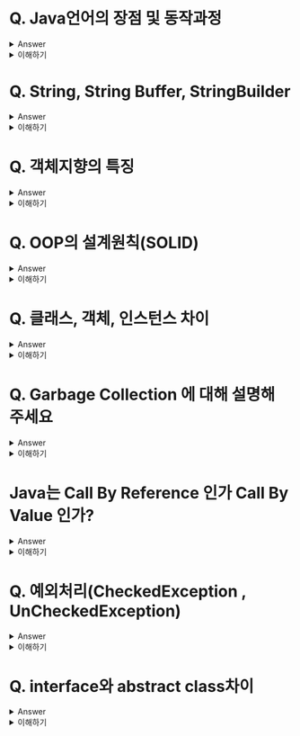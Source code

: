 # Q. Java언어의 장점 및 동작과정
<details>
	<summary>Answer</summary>

### 장점

* JVM위에서 실행되기 때문에 OS에 독립적이다.
* GC(Garbage Collector)가 존재하기 때문에, 메모리 관리를 직접하지 않아도 된다.

### 동작과정

1. Java Application은 클래스 로더에 의해 JVM 내의 Runtime Data Area에 적재된다.
2. 이 후, Excution Engine에 의해 명령어 단위로 실행된다.

![helloworld-1230-1](https://user-images.githubusercontent.com/26343023/154325128-254b9636-2ef5-47d2-ae94-3500d125f76b.png)

</details>

<details>
	<summary>이해하기</summary>

## Reference
* [NAVER D2](https://d2.naver.com/helloworld/1230)
* [JAVA JVM 동작원리 및 기본개념](https://steady-snail.tistory.com/67)
* [#자바가상머신, JVM(Java Virtual Machine)이란 무엇인가?](https://asfirstalways.tistory.com/158)  
* [How JVM Works - JVM Architecture? - GeeksforGeeks](https://www.geeksforgeeks.org/jvm-works-jvm-architecture/)
* [class loader image 출처](https://m.blog.daum.net/sincere520/50)


## 내용

* 자바 바이트코드는 `JRE위에서 동작` 한다.
* JVM은 JRE의 요소 중 하나로써 자바 어플리케이션을 `클래스 로더`를 통해 읽어 들여 자바 API와 함께 실행하는 역할을 수행.
![jre](https://user-images.githubusercontent.com/26343023/154325177-a391975f-de96-4799-8443-b7752075d81b.png)

### 1. 클래스 로더

* 클래스 로더는 컴파일 타임이 아니라, 런타임 중 클래스를 처음 참조할 때 해당 클래스를 로드 & 링크한다.
	* 클래스 로더는 로딩 -> 링킹 -> 초기화의 과정을 거친다.
		* 링킹은 올바른 코드인지 확인해서(검증), 필요한 메모리를 할당하고(준비), 상수 풀의 모든 심볼릭 레퍼런스를 다이렉트 레퍼런스로 변경한다. (분석)
		* 마지막으로 클래스 변수의 값을 초기화 한다.
			* 즉, static initializer를 수행 및 필드의 값을 초기화 한다.

![image](https://user-images.githubusercontent.com/26343023/154325867-3ec6616d-379d-4f52-a54a-fc19ef7fe6c5.png)
  
### 2. 런타임 데이터 영역
* Runtime Data Area는 운영체제가 JVM에게 할당받는 메모리 영역
	* 메모리 공간을 6개의 영역으로 나누어서 사용한다.

![helloworld-1230-4](https://user-images.githubusercontent.com/26343023/154325214-ef89e5bd-95a1-43dd-a556-898d73547494.png)
  
#### PC Register

* 현재 수행 중인 JVM 명령의 주소를 가지고 있다.

#### JVM Stack
* 스택 프레임(Stack Frame)구조체를 저장하게 된다.
* 메서드가 수행별로 스택프레임이 생성되고, 메서드 종료시 반환된다.
* 각 스택 프레임에는 지역 변수,  파라미터 값, 메서드가 속한 클래스의 런타임 상수 풀에 대한 레퍼런스 값 등을 쌓게된다.
* 컴파일 타임에 결정되기 때문에, 스택 프레임의 크기도 메서드에 따라 크기가 고정된다.

#### Native Method Stack
* 이 메모리 공간은 자바 이외의 코드를 위한 공간이다.
* JNI(Java Native Interface)를 통해 호출하는 C/C++ 등의 코드를 수행하기 위한 스택.

> 위 3개의 메모리 영역은, 쓰레드 단위로 생성이 된다.
> 즉 쓰레드 별로 독립적인 메모리 공간을 가지고 프로그램이 처리된다.
> 
> 반면에, 아직 설명하지 않은 Heap과 Method Area는 모든 쓰레드에서 공유할 수 있다.
> 따라서 멀티쓰레드 환경에서 동시성에 대한 문제가 발생할 수 있다.

#### Heap
* 인스턴스나 객체를 저장하는 공간이다.
* 쉽게 new 연산자로 생성 된 인스턴스는 동적으로 Heap메모리에 할당된다.
* Heap 영역은, GC의 대상이되는 공간으로써, JVM 성능에 가장 많은 영향을 끼치게되는 공간이다.

#### Method Area
* 메서드 영역은 모든 스레드가 공유하는 영역으로 JVM이 시작될 때 생성된다.
* JVM이 읽어 들인 모든 바이트코드를 보관한다.

#### Runtime Constant Pool
* 메서드 영역에 포함 된 공간이다. 
* JVM동작에 가장 핵심적인 역할을 수행하는 곳이다.
* 각 클래스와 인터페이스의 상수뿐 아니라, 메서드와 필드에 대한 모든 레퍼런스까지 담고 있는 테이블이다.
* 어떤 메서드나 필드를 참조할 때 JVM은 Runtime Constant Pool을 통해 실제 메모리상 주소를 찾아서 참조한다.

### 3. 실행 엔진(Execution Engine)
클래스 로더를 통해 JVM의 런타임 데이터 영역에 배치된 바이트코드는 실행 엔진에 의해 실행된다.

* 실행 엔진은 바이트코드를 명령어 단위로 읽어서 실행한다.
	* CPU가 기계 명령어를 하나씩 실행하는 것과 비슷한다.
* 실행 엔진은 바이트코드를 기계가 수행할 수 있는 코드로 명령어 단위로 해석하면서 실행하게 된다.
	* 이를 인터프리터 방식이라 한다.
* 인터 프리터 방식은 [해석 -> 실행]의 과정을 거치기 때문에, 전체적인 실행시간이 느리다는 단점을 가지고 있다.
* 이러한 단점을 보완하고자, JVM은 내부적으로 해당 메서드가 얼마나 자주 수행되는지 체크하고, 일정 수준을 넘어가면 전체를 컴파일하여 네이티브 코드로 변경해서, 변경된 코드를 캐시를 통해 빠르게 수행할 수 있도록 한다.
	* 이러한 실행방식은 JIT(Just-In-Time)컴파일러를 사용한다.

</details>


# Q. String, String Buffer, StringBuilder
<details>
	<summary>Answer</summary>

String은 불변 객체이며, String Buffer는 멀티 스레드 환경에서 thread-safe하게 사용할 수 있는 특징을 가지며, String Builder는 단일 스레드 환경에서 가장 좋은 성능으로 처리될 수 있다는 특징을 가지고 있습니다.

</details>

<details>
	<summary>이해하기</summary>

## Reference

  
## 내용

### 불변 객체
* 불변객체란, 생성 후 상태를 바꿀 수 없는 객체를 의미.

#### 장점
* 객체를 Thread-Safe하게 사용할 수 있다.

#### 단점
* 메모리 공간을 많이 사용하게 된다. 문자열의 변경은, 새로운 문자열의 할당을 의미한다.


### Thread-Safe
* 멀티 스레드 환경에서, 동시에 하나의 자원을 다룰 때 순서를 제어하여 데이터의 무결성을 보장할 수 있도록 해주는 것.
* 세마포어나 뮤텍스와 같은 도구를 사용하여 공유자원에 대한 접근을 동기화 한다.
* 따라서, 추가적인 연산이 수행된다.


</details>

# Q. 객체지향의 특징
<details>
	<summary>Answer</summary>

* 추상화
	* 인터페이스와 구현을 분리하여, 필수 속성만으로 객체를 묘사한다.

* 캡슐화
	* 캡슐화란 속성과 함수를 하나로 묶는 것.
	* 객체의 세부 내용이 외부에 드러나지 않아, 변경에 대한 파급효과가 적다.
	* 캡슐화를 통해 재사용성을 높일 수 있다.
	* 인터페이스가 단순해지고, 객체 간 결합도가 낮아진다.

* 다형성
	* 같은 요청에 대해 다양한 방법으로 응답할 수 있다는 것을 의미한다.
	* 오버로딩을 통해 같은 이름의 함수지만 다른 인자값을 받아 처리할 수 있다.
	* 오버라이딩을 통해 새롭게 정의된 기능이 수행되도록 할 수 있다.

* 상속
	* 상속을 통해 기존 클래스를 수정하지 않고, 확장하여 사용할 수 있다.
	* 클래스의 재사용성을 높여준다. 
 
* 정보 은닉
	* private
	* 다른 객체에 자신의 정보를 숨기고, 객체 자체에서만 사용할 수 있도록한다.
	* 정보은닉을 통해 불필요한 접근을 차단하여, Side Effect를 최소화 할 수 있다.
	* 유지보수와 소프트웨어 확장 시 오류를 최소화할 수 있다.

* 캡슐화 vs 은닉화 차이
	* 캡슐화는 속성과 함수를 묶는 것, 캡슐화를 통해 추상화 및 재사용에 대한 단위가 된다.
	* 정보은닉은 캡슐화를 통해 실현된다.
	* 은닉화는 캡슐의 내부와 외부를 구별짓는 장치가 된다.


</details>

<details>
	<summary>이해하기</summary>

## Reference
* [객체지향 프로그래밍(OOP)의 특징(4)과 설계 원칙(5) — 팽이돌리기](https://gre-eny.tistory.com/269)
* [캡슐화와 정보은닉](https://frontierdev.tistory.com/93)

  
## 내용

### 객체지향 이란 ?
* 컴퓨터 프로그램을 명령어의 목록으로 보는것이 아니라, 여러 개의 독립된 단위들의 모임으로 파악하고자 하는 것. 
* 각각의 객체는 메시징을 통해 커뮤니케이션할 수 있다.


</details>

# Q. OOP의 설계원칙(SOLID)

<details>
	<summary>Answer</summary>

### SRP: 단일 책임 원칙(single responsibility principle)
* 하나의 클래스는 하나의 책임만 가지도록 한다.
* 책임이라는 것은 모호한 개념이다. 중요한 기준은 변경이다.
* 변경이 있을 때 파급 효과가 적다면 단일 책임 원칙을 잘 따른 것.


### OCP: 개방-폐쇄 원칙 (Open/closed principle) 
* 가장 중요
* 확장에는 열려있지만, 변경에는 닫혀있어야 한다.
* 다형성을 활용해 지킬 수 있다.
* 즉, interface를 통해 무한한 확장을 할 수 있지만, 기존 코드는 변경하지 않도록 할 수 있다.

### LSP: 리스코프 치환 원칙 (Liskov substitution principle) 
* 프로그램의 객체는 정확성을 깨뜨리지 않으면서 하위 타입의 인스턴스로 바꿀수 있어야 한다.
* interface를 구현한 클래스에서는, 반드시 모든 메서드를 오버라이딩 해야한다. 이를 통해 신뢰성을 높일 수 있다.
* 또한, 만약 go라는 메서드에서 후진을 하도록 구현하면 안된다. 즉, 올바르게 구현해야 한다. 
	* go메서드에서 후진(back)의 기능을 구현했다면 LSP 위반이다.
	* 느리더라도 앞으로 가야한다.

### ISP: 인터페이스 분리 원칙 (Interface segregation principle) 
* 범용 인터페이스하나보다, 명확한 여러개의 인터페이스를 사용하도록 분리하는 것이 좋다.
* 인터페이스가 명확해지며, 대체 가능성이 높아진다.


### DIP: 의존관계 역전 원칙 (Dependency inversion principle)
* 추상화에 의존해야지, 구체화에 의존하면 안된다.
* 의존이란, 코드를 알고있다는 것. 클라이언트 코드가 interface만 바라보도록 한다.
* 역할에 의존해야지, 구현에 의존해서는 안된다 !

</details>

<details>
	<summary>이해하기</summary>

## Reference
* [스프링 핵심 원리 - 기본편 - 인프런 | 강의](https://www.inflearn.com/course/%EC%8A%A4%ED%94%84%EB%A7%81-%ED%95%B5%EC%8B%AC-%EC%9B%90%EB%A6%AC-%EA%B8%B0%EB%B3%B8%ED%8E%B8)
  
## 내용

* 저 정도로는 답변해야 하지 않을까 ?

</details>

# Q. 클래스, 객체, 인스턴스 차이

<details>
	<summary>Answer</summary>

* 클래스는 붕어빵 틀, 객체는 붕어빵, 인스턴스는 틀로 찍어낸 각각의 붕어빵.
* 클래스는 설계도, 틀을 의미한다.
* 객체는 소프트웨어 세계에 구현할 대상. `클래스의 인스턴스` 라고도 부른다.
	* 객체는 모든 인스턴스를 대표하는 포괄적 의미를 가진다.
* 인스턴스는 `실제 구현된 구체적 실체`이다.

</details>

<details>
	<summary>이해하기</summary>

## Reference
* [자바, Java 클래스(class), 객체(object), 인스턴스(instance) 차이](https://computer-science-student.tistory.com/319)
  

</details>

# Q. Garbage Collection 에 대해 설명해 주세요
<details>
	<summary>Answer</summary>

* Java에서 Garbage Collectior이란 동적 메모리 관리를 처리 해주는 하나의 쓰레드를 의미합니다.
* 따라서, GC이 동작할 때는 stop-the-world가 발생하고, 이는 나머지 작업들이 멈추게 되는 현상을 의미합니다.
* Garbage Collection은 지속적인 튜닝과 모니터링을 통해 해당 서비스에 가장 적합한 값을 찾는다면, 어플리케이션의 성능을 높일 수 있습니다.

</details>

<details>
	<summary>이해하기</summary>

## Reference
* [NAVER D2](https://d2.naver.com/helloworld/1329)
* [tech-refrigerator/Garbage Collection.md at master · GimunLee/tech-refrigerator · GitHub](https://github.com/GimunLee/tech-refrigerator/blob/master/Language/JAVA/Garbage%20Collection.md#garbage-collection)
  
## 내용

### Garbage Collection 의 처리 대상
	1. 객체가 Null일 때
	2. 블록이 종료었을 때, 블록안에서 생성된 객체
	3. 부모 객체가 Null일 때, 포함관계의 자식 객체

### Garbage Collection의 메모리 해제 과정

> Marking -> Normal Deletion -> Compacting의 과정을 거친다.

#### Marking
* 모든 오브젝트를 스캔해서, GC메모리가 사용되는지 확인한다.

#### Normal Deletion
* 참조되지 않는 객체를 제거하고, 메모리를 반환
* 반환되어 비어진 블록의 위치는 Allocator가 저장해 두었다가, 새로운 오브젝트가 선언되면 할당한다.

#### Compacting
* 성능 향상을 위해, 참조되지 않는 객체를 제거한 후, 남은 객체를 압축하여 메모리 공간을 확보한다.

### Generation Garbage Collection

> Mark & Compact 방식은 비효율 적이다.
> 프로그램은 대체로 처음에 많은 공간을 사용하고, 시간이 지날수록 적은 객체만 사용한다.

<img width="350" alt="java-gc-004" src="https://user-images.githubusercontent.com/26343023/154737452-2489a911-cff4-4ee4-97cd-117c92530fdb.png">

* 이러한 현상을 멋지게 `Weak Generational Hypothesis` 라고 한다.
* `Weak Generational Hypothesis` 는 새롭게 만든 객체는 금방 사용하지 않는 상태가되고, 오래살아남은 객체는 신규객체를 참조하는 경우가 매우 드물다는 가설이다.
* 이 가설에 기반해 자바는 Young영역과 Old영역으로 메모리를 분할하고, 신규 생성 객체는 Young, 오래 살아남은 객체는 Old에 구분하여 보관한다.
* Young영역에서의 GC발생을 MinorGC
* Old 영역에서의 GC 발생을 Major GC(혹은 Full GC)라고 한다.


> 핵심은, 메모리 공간을 나누어서 Marking의 범위를 최소화 하는 것 같다…

<img width="350" alt="java-gc-006" src="https://user-images.githubusercontent.com/26343023/154737464-7b258467-b4f4-48d0-9b42-1b730a386ee5.png">
	
* Eden Space가 차기전에는 GC가 발생하지 않는다.
* Eden Space가 가득차면 GC가 발생하고, 살아남은 객체는 S0으로 이동. 비 참조 객체는 clear !
* 이런식으로 공간을 나누고, 살아남는 객체는 S0, S1에 관리한다.
* Survivor Space에 오래살아남는 객체는 MinorGC가 발생할 때마다 Aged(나이를 증가) 시키며 관리한다.
* 객체의 나이가 기준을 넘어서게 될 때, Old Generation으로 이동된다.
* 프로그램이 동작하면서, Young영역이 부족해 진다면, 결국 Marking의 범위는 OldGeneration까지 확장되어 당연히 Stop-the-world가 오래 발생하게 된다.


</details>

# Java는 Call By Reference 인가 Call By Value 인가?
<details>
	<summary>Answer</summary>

* Call By Value
* 값을 복사해서 던진다. 따라서 전달받은 값을 변경해도 원본은 변경되지 않는다.
* 참조 변수의 경우에는 주소값을 복사해서 던진다.
	* 따라서 외부에서 값을 변경할 수 있다.

</details>

<details>
	<summary>이해하기</summary>

## Reference
* [Java Java는 Call by reference가 없다](https://deveric.tistory.com/92) 

</details>

# Q. 예외처리(CheckedException , UnCheckedException)
<details>
	<summary>Answer</summary>

![2019-03-02-java-checked-unchecked-exceptions-1](https://user-images.githubusercontent.com/26343023/154745663-6e74bfeb-4b33-4571-8606-5866b9b6e14b.png)

	
* Checked Exception
	* RuntimeExcetipn을 상속하지 않는 클래스


* UnChecked Exception
	* Error와 RuntimeException을 상속한 예외 클래스를 의미

![2019-03-02-java-checked-unchecked-exceptions-2](https://user-images.githubusercontent.com/26343023/154745652-8168b724-1164-4311-9f1b-c39ae5ea65a8.png)

</details>

<details>
	<summary>이해하기</summary>

## Reference
[자바 예외 구분: Checked Exception, Unchecked Exception](https://madplay.github.io/post/java-checked-unchecked-exceptions)
  
## 내용

### Error
* 비정상적인 상황이 발생한 경우, 주로 JVM에서 발생 한다.
* Error는 애플리케이션 코드에서 잡으면 안된다. 
	* Error = 잘못된 사용 혹은 문제를 의미
* OutOfMemoryError, ThreadDeath, StackOverflowError등이 존재한다.

### Exception
* 정상적인 흐름을 벗어나는 경우, 개발자가 상황을 예측하고 핸들링할 수 있다.

</details>


# Q. interface와 abstract class차이
<details>
	<summary>Answer</summary>

* 이건 아직 명확히 이해가 안되었다. 정리 더 필요…

* 추상클래스는 IS -A “~이다”
	* 공통된 기능을 사용할 때 사용할 수 있다.
	* 추상 클래스는 클래스이다. 따라서 다중 상속이 불가능하다.
	* 추상클래스를 상속한 구현 클래스의 상속관계를 따라가면 모두 공통된 기능을 수행한다.
* 인터페이스는 HAS -A “_ 을 할 수 있는”
	* 확장의 의미를 가진다.
	* ~able
	* 인터페이스는 다중 구현이 가능하다.


</details>

<details>
	<summary>이해하기</summary>

## Reference
[JAVA 추상클래스 VS 인터페이스 왜 사용할까? 차이점, 예제로 확인 :: 마이자몽](https://myjamong.tistory.com/150)
  
## 내용

</details>

